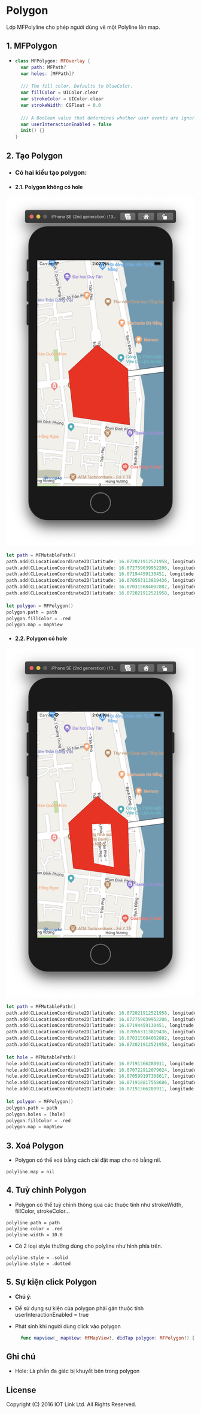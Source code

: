 # Polygon 
Lớp MFPolyline cho phép người dùng vẽ một Polyline lên map.


## 1. MFPolygon

  - 
    ```swift
    class MFPolygon: MFOverlay {
      var path: MFPath?
      var holes: [MFPath]?

      /// The fill color. Defaults to blueColor.
      var fillColor = UIColor.clear
      var strokeColor = UIColor.clear
      var strokeWidth: CGFloat = 0.0

      /// A Boolean value that determines whether user events are ignored and removed from the event queue.
      var userInteractionEnabled = false
      init() {}
    }
    ```

## 2. Tạo Polygon 

  - ### Có hai kiểu tạo polygon: 
  - #### 2.1. Polygon không có hole
  
  ![MAP4DSDK](../resources/v1.4/6-polygon.png)
  
  ```swift
  let path = MFMutablePath()
  path.add(CLLocationCoordinate2D(latitude: 16.072021912521958, longitude: 108.22481632232666))
  path.add(CLLocationCoordinate2D(latitude: 16.072759039952206, longitude: 108.22383999824524))
  path.add(CLLocationCoordinate2D(latitude: 16.07194459130451, longitude: 108.22292268276215))
  path.add(CLLocationCoordinate2D(latitude: 16.070563113819436, longitude: 108.22307825088501))
  path.add(CLLocationCoordinate2D(latitude: 16.070315684002882, longitude: 108.22487533092499))
  path.add(CLLocationCoordinate2D(latitude: 16.072021912521958, longitude: 108.22481632232666))
  
  let polygon = MFPolygon()
  polygon.path = path
  polygon.fillColor = .red
  polygon.map = mapView
  ```

  - #### 2.2. Polygon có hole
  
  ![MAP4DSDK](../resources/v1.4/6-polygon-hole.png)
  
  ```swift
  let path = MFMutablePath()
  path.add(CLLocationCoordinate2D(latitude: 16.072021912521958, longitude: 108.22481632232666))
  path.add(CLLocationCoordinate2D(latitude: 16.072759039952206, longitude: 108.22383999824524))
  path.add(CLLocationCoordinate2D(latitude: 16.07194459130451, longitude: 108.22292268276215))
  path.add(CLLocationCoordinate2D(latitude: 16.070563113819436, longitude: 108.22307825088501))
  path.add(CLLocationCoordinate2D(latitude: 16.070315684002882, longitude: 108.22487533092499))
  path.add(CLLocationCoordinate2D(latitude: 16.072021912521958, longitude: 108.22481632232666))
  
  let hole = MFMutablePath()
  hole.add(CLLocationCoordinate2D(latitude: 16.07191366280911, longitude: 108.2236737012863))
  hole.add(CLLocationCoordinate2D(latitude: 16.070722912079024, longitude: 108.22373807430267))
  hole.add(CLLocationCoordinate2D(latitude: 16.070599197308617, longitude: 108.22437107563019))
  hole.add(CLLocationCoordinate2D(latitude: 16.071918817558686, longitude: 108.22427451610565))
  hole.add(CLLocationCoordinate2D(latitude: 16.07191366280911, longitude: 108.2236737012863))
  
  let polygon = MFPolygon()
  polygon.path = path
  polygon.holes = [hole]
  polygon.fillColor = .red
  polygon.map = mapView
  ``` 

## 3. Xoá Polygon

  - Polygon có thể xoá bằng cách cài đặt map cho nó bằng nil.
  ```
  polyline.map = nil
  ```
## 4. Tuỳ chỉnh Polygon

  - Polygon có thể tuỳ chỉnh thông qua các thuộc tính như strokeWidth, fillColor, strokeColor...
  ``` 
  polyline.path = path
  polyline.color = .red
  polyline.width = 10.0
  ```
  - Có 2 loại style thường dùng cho polyline như hình phía trên.
  ``` 
  polyline.style = .solid
  polyline.style = .dotted
  ```

## 5. Sự kiện click Polygon 

  - **Chú ý**:
  - Để sử dụng sự kiện của polygon phải gán thuộc tính userInteractionEnabled = true

  - Phát sinh khi người dùng click vào polygon 
    ```swift
      func mapview(_ mapView: MFMapView!, didTap polygon: MFPolygon!) {}
    ```
  
    
## Ghi chú

 - Hole: Là phần đa giác bị khuyết bên trong polygon

License
-------

Copyright (C) 2016 IOT Link Ltd. All Rights Reserved.
